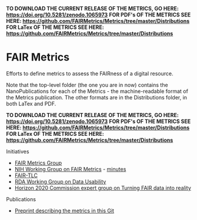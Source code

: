 
**TO DOWNLOAD THE CURRENT RELEASE OF THE METRICS, GO HERE:  https://doi.org/10.5281/zenodo.1065973**
**FOR PDF's OF THE METRICS SEE HERE:  https://github.com/FAIRMetrics/Metrics/tree/master/Distributions**
**FOR LaTex OF THE METRICS SEE HERE:  https://github.com/FAIRMetrics/Metrics/tree/master/Distributions**



# FAIR Metrics
Efforts to define metrics to assess the FAIRness of a digital resource.

Note that the top-level folder (the one you are in now) contains the NanoPublications for each of the Metrics - the machine-readable format of the Metrics publication.  The other formats are in the Distributions folder, in both LaTex and PDF.  

**TO DOWNLOAD THE CURRENT RELEASE OF THE METRICS, GO HERE:  https://doi.org/10.5281/zenodo.1065973**
**FOR PDF's OF THE METRICS SEE HERE:  https://github.com/FAIRMetrics/Metrics/tree/master/Distributions**
**FOR LaTex OF THE METRICS SEE HERE:  https://github.com/FAIRMetrics/Metrics/tree/master/Distributions**


Initiatives

* [FAIR Metrics Group](http://www.fairmetrics.org/)
* [NIH Working Group on FAIR Metrics](https://bd2kccc.org/working-groups/?v=commons&h=front) - [minutes](https://docs.google.com/document/d/1Z67UntK73zE8egLpKmIHfpexyuPWWV1gjcjfNeybK9o/edit?usp=sharing)
* [FAIR-TLC](https://zenodo.org/record/203295#.WVs8m4jfoUE)
* [RDA Working Group on Data Usability](https://www.rd-alliance.org/data-publishing-data-usability-certification-services-rda-8th-plenary-bof-meeting)
* [Horizon 2020 Commission expert group on Turning FAIR data into reality](http://ec.europa.eu/transparency/regexpert/index.cfm?do=groupDetail.groupDetail&groupID=3464&NewSearch=1&NewSearch=1)

Publications

* [Preprint describing the metrics in this Git](http://dx.doi.org/10.1101/225490)
